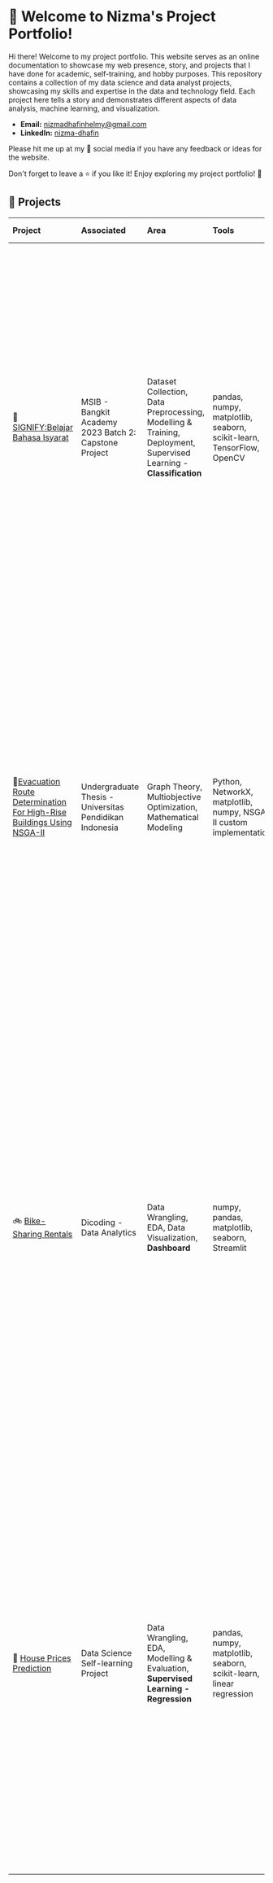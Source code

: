 # 👋 Welcome to Nizma's Project Portfolio!

Hi there! Welcome to my project portfolio. This website serves as an online documentation to showcase my web presence, story, and projects that I have done for academic, self-training, and hobby purposes. This repository contains a collection of my data science and data analyst projects, showcasing my skills and expertise in the data and technology field. Each project here tells a story and demonstrates different aspects of data analysis, machine learning, and visualization.

- **Email:** nizmadhafinhelmy@gmail.com
- **LinkedIn:** [nizma-dhafin](https://linkedin.com/in/nizma-dhafin)

Please hit me up at my 📱 social media if you have any feedback or ideas for the website.

Don't forget to leave a ⭐ if you like it! Enjoy exploring my project portfolio! 🚀



## 📂 Projects

|Project|Associated|Area|Tools|Project Description|
|:-------|:-------|:-------|:-------|:-------|
|🤖[SIGNIFY:Belajar Bahasa Isyarat](https://github.com/nizma123/Signify-ML)|MSIB - Bangkit Academy 2023 Batch 2: Capstone Project|Dataset Collection, Data Preprocessing, Modelling & Training, Deployment, Supervised Learning - **Classification**|pandas, numpy, matplotlib, seaborn, scikit-learn, TensorFlow, OpenCV|Developed a gesture recognition to learn basic sign language using machine learning. Used OpenCV for image preprocessing and **CNN** for image processing. The best model achieved an accuracy of 96% using Keras InceptionV3. The project provides lerning resources equipped with features such as several exercises that can help to understand and learn the basic of sign language more effectively.|
|🧬[Evacuation Route Determination For High-Rise Buildings Using NSGA-II](https://github.com/nizma123/EvacuationRouteDeterminationForHighRiseBuildingsUsingNSGA-II)|Undergraduate Thesis - Universitas Pendidikan Indonesia|Graph Theory, Multiobjective Optimization, Mathematical Modeling|Python, NetworkX, matplotlib, numpy, NSGA-II custom implementation|Developed a multiobjective optimization model using NSGA-II to determine evacuation routes in a high-rise building. The model minimizes total evacuation time and total congestion using graph based theory. Routes were optimized based on real building data and visualized as Pareto optimal solution. The insights support safer evacuation planning by giving alternatives solution, potentially saving lives in real emergency scenarios.|
|🚲 [Bike-Sharing Rentals](https://github.com/nizma123/Bike-Sharing)|Dicoding - Data Analytics|Data Wrangling, EDA, Data Visualization, **Dashboard**|numpy, pandas, matplotlib, seaborn, Streamlit|Analyzing a bike-sharing rental to uncover patterns in user behavior and rental trends. This project explores how various factors such as weather, season, precipitation, day of week, hour of day affect rental demand. Conducted a data cleaning, visualization, and statistical analysis to derive meaningful insights. Visualized insights about the user demographics on a dashboard using Streamlit. The result can help bike-sharing companies optimize fleet management and improve customer experience.|
|🏡 [House Prices Prediction](https://github.com/nizma123/House-Prices-Prediction)|Data Science Self-learning Project|Data Wrangling, EDA, Modelling & Evaluation, **Supervised Learning - Regression**|pandas, numpy, matplotlib, seaborn, scikit-learn, linear regression|Built a regression model to predict house prices based on various features from the housing dataset. Conduct through data preprocessing including handling missing values, encoding categorical variables, and feature scaling. Performed EDA to uncover data patterns and correlations. Implemented **Linear Regression** algorithm for predictive models. The projects provides insights into key factors to support decision making in the real estate market.|
